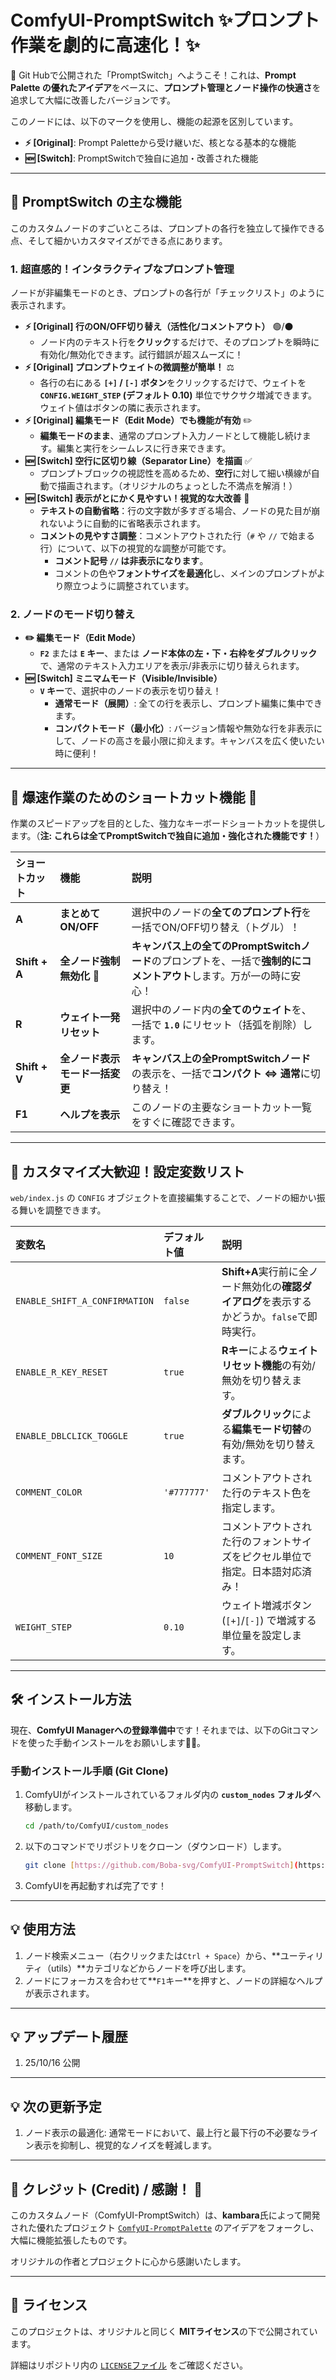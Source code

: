 # ComfyUI-PromptSwitch ✨プロンプト作業を劇的に高速化！✨<br>
🎉 Git Hubで公開された「PromptSwitch」へようこそ！これは、**Prompt Palette の優れたアイデア**をベースに、**プロンプト管理とノード操作の快適さ**を追求して大幅に改善したバージョンです。

このノードには、以下のマークを使用し、機能の起源を区別しています。

* **⚡️ \[Original]**: Prompt Paletteから受け継いだ、核となる基本的な機能
* **🆕 \[Switch]**: PromptSwitchで独自に追加・改善された機能

***

## 🚀 PromptSwitch の主な機能

このカスタムノードのすごいところは、プロンプトの各行を独立して操作できる点、そして細かいカスタマイズができる点にあります。

### 1. 超直感的！インタラクティブなプロンプト管理

ノードが非編集モードのとき、プロンプトの各行が「チェックリスト」のように表示されます。

* **⚡️ \[Original] 行のON/OFF切り替え（活性化/コメントアウト）** 🟢/⚫
    * ノード内のテキスト行を**クリック**するだけで、そのプロンプトを瞬時に有効化/無効化できます。試行錯誤が超スムーズに！
* **⚡️ \[Original] プロンプトウェイトの微調整が簡単！** ⚖️
    * 各行の右にある **`[+]` / `[-]` ボタン**をクリックするだけで、ウェイトを **`CONFIG.WEIGHT_STEP` (デフォルト 0.10)** 単位でサクサク増減できます。ウェイト値はボタンの隣に表示されます。
* **⚡️ \[Original] 編集モード（Edit Mode）でも機能が有効** ✏️
    * **編集モードのまま**、通常のプロンプト入力ノードとして機能し続けます。編集と実行をシームレスに行き来できます。
* **🆕 \[Switch] 空行に区切り線（Separator Line）を描画** ✅
    * プロンプトブロックの視認性を高めるため、**空行**に対して細い横線が自動で描画されます。（オリジナルのちょっとした不満点を解消！）
* **🆕 \[Switch] 表示がとにかく見やすい！視覚的な大改善** 👀
    * **テキストの自動省略**：行の文字数が多すぎる場合、ノードの見た目が崩れないように自動的に省略表示されます。
    * **コメントの見やすさ調整**：コメントアウトされた行（`#` や `//` で始まる行）について、以下の視覚的な調整が可能です。
        * **コメント記号 `//` は非表示になります**。
        * コメントの色や**フォントサイズを最適化**し、メインのプロンプトがより際立つように調整されています。

### 2. ノードのモード切り替え

* **✏️ 編集モード（Edit Mode）**
    * **`F2`** または **`E` キー**、または **ノード本体の左・下・右枠をダブルクリック**で、通常のテキスト入力エリアを表示/非表示に切り替えられます。
* **🆕 \[Switch] ミニマムモード（Visible/Invisible）**
    * **`V` キー**で、選択中のノードの表示を切り替え！
        * **通常モード（展開）**: 全ての行を表示し、プロンプト編集に集中できます。
        * **コンパクトモード（最小化）**: バージョン情報や無効な行を非表示にして、ノードの高さを最小限に抑えます。キャンバスを広く使いたい時に便利！

***

## 🚀 爆速作業のためのショートカット機能 💨

作業のスピードアップを目的とした、強力なキーボードショートカットを提供します。（**注: これらは全てPromptSwitchで独自に追加・強化された機能です！**）

| ショートカット | 機能 | 説明 |
| :--- | :--- | :--- |
| **A** | **まとめてON/OFF** | 選択中のノードの**全てのプロンプト行**を一括でON/OFF切り替え（トグル）！ |
| **Shift + A** | **全ノード強制無効化** 🚨 | **キャンバス上の全てのPromptSwitchノード**のプロンプトを、一括で**強制的にコメントアウト**します。万が一の時に安心！|
| **R** | **ウェイト一発リセット** | 選択中のノード内の**全てのウェイト**を、一括で **`1.0`** にリセット（括弧を削除）します。|
| **Shift + V** | **全ノード表示モード一括変更** | **キャンバス上の全PromptSwitchノード**の表示を、一括で**コンパクト ⇔ 通常**に切り替え！ |
| **F1** | **ヘルプを表示** | このノードの主要なショートカット一覧をすぐに確認できます。|

***

## 🔧 カスタマイズ大歓迎！設定変数リスト

`web/index.js` の `CONFIG` オブジェクトを直接編集することで、ノードの細かい振る舞いを調整できます。

| 変数名 | デフォルト値 | 説明 |
| :--- | :--- | :--- |
| `ENABLE_SHIFT_A_CONFIRMATION` | `false` | **Shift+A**実行前に全ノード無効化の**確認ダイアログ**を表示するかどうか。`false`で即時実行。 |
| `ENABLE_R_KEY_RESET` | `true` | **Rキー**による**ウェイトリセット機能**の有効/無効を切り替えます。 |
| `ENABLE_DBLCLICK_TOGGLE` | `true` | **ダブルクリック**による**編集モード切替**の有効/無効を切り替えます。 |
| `COMMENT_COLOR` | `'#777777'` | コメントアウトされた行のテキスト色を指定します。|
| `COMMENT_FONT_SIZE` | `10` | コメントアウトされた行のフォントサイズをピクセル単位で指定。日本語対応済み！|
| `WEIGHT_STEP` | `0.10` | ウェイト増減ボタン (`[+]`/`[-]`) で増減する単位量を設定します。|

---

## 🛠️ インストール方法

現在、**ComfyUI Managerへの登録準備中**です！それまでは、以下のGitコマンドを使った手動インストールをお願いします🙇‍♂️。

### 手動インストール手順 (Git Clone)

1.  ComfyUIがインストールされているフォルダ内の **`custom_nodes` フォルダ**へ移動します。

    ```bash
    cd /path/to/ComfyUI/custom_nodes
    ```

2.  以下のコマンドでリポジトリをクローン（ダウンロード）します。

    ```bash
    git clone [https://github.com/Boba-svg/ComfyUI-PromptSwitch](https://github.com/Boba-svg/ComfyUI-PromptSwitch)
    ```

3.  ComfyUIを再起動すれば完了です！

---

## 💡 使用方法

1.  ノード検索メニュー（右クリックまたは`Ctrl + Space`）から、**ユーティリティ（utils）**カテゴリなどからノードを呼び出します。
2.  ノードにフォーカスを合わせて**`F1`キー**を押すと、ノードの詳細なヘルプが表示されます。

---
## 💡 アップデート履歴
1. 25/10/16 公開
---
## 💡 次の更新予定
1. ノード表示の最適化: 通常モードにおいて、最上行と最下行の不必要なライン表示を抑制し、視覚的なノイズを軽減します。

---

## 🌟 クレジット (Credit) / 感謝！ 🙏

このカスタムノード（ComfyUI-PromptSwitch）は、**kambara**氏によって開発された優れたプロジェクト [`ComfyUI-PromptPalette`](https://github.com/kambara/ComfyUI-PromptPalette) のアイデアをフォークし、大幅に機能拡張したものです。

オリジナルの作者とプロジェクトに心から感謝いたします。

---

## 📝 ライセンス

このプロジェクトは、オリジナルと同じく **MITライセンス**の下で公開されています。

詳細はリポジトリ内の [`LICENSE`ファイル](https://github.com/Boba-svg/ComfyUI-PromptSwitch/blob/main/LICENSE) をご確認ください。
